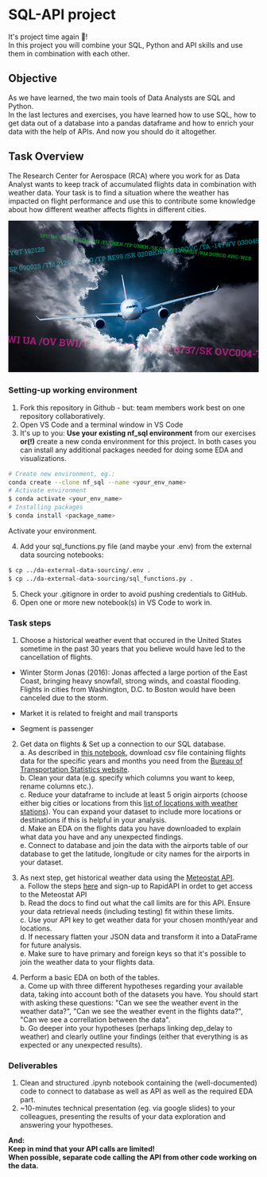 # SQL-API project

It's project time again :tada:!  
In this project you will combine your SQL, Python and API skills and use them in combination with each other.

## Objective

As we have learned, the two main tools of Data Analysts are SQL and Python.  
In the last lectures and exercises, you have learned how to use SQL, how to get data out of a database into a pandas dataframe and how to enrich your data with the help of APIs.
And now you should do it altogether.

## Task Overview

The Research Center for Aerospace (RCA) where you work for as Data Analyst wants to keep track of accumulated flights data in combination with weather data. Your task is to find a situation where the weather has impacted on flight performance and use this to contribute some knowledge about how different weather affects flights in different cities.

![](images/PIREPs-featured.jpg)

### Setting-up working environment

1. Fork this repository in Github - but: team members work best on one repository collaboratively.
2. Open VS Code and a terminal window in VS Code
3. It's up to you: **Use your existing nf_sql environment** from our exercises **or(!)** create a new conda environment for this project. In both cases you can install any additional packages needed for doing some EDA and visualizations.

```ZSH
# Create new environment, eg.:
conda create --clone nf_sql --name <your_env_name>
# Activate environment
$ conda activate <your_env_name>
# Installing packages
$ conda install <package_name>
```

Activate your environment.

4. Add your sql_functions.py file (and maybe your .env) from the external data sourcing notebooks:

```zsh
$ cp ../da-external-data-sourcing/.env .
$ cp ../da-external-data-sourcing/sql_functions.py .
```

5. Check your .gitignore in order to avoid pushing credentials to GitHub.
6. Open one or more new notebook(s) in VS Code to work in.

### Task steps

1. Choose a historical weather event that occured in the United States sometime in the past 30 years that you believe would have led to the cancellation of flights.

- Winter Storm Jonas (2016): Jonas affected a large portion of the East Coast, bringing heavy snowfall, strong winds, and coastal flooding. Flights in cities from Washington, D.C. to Boston would have been canceled due to the storm.

- Market it is related to freight and mail transports
- Segment is passenger

2. Get data on flights & Set up a connection to our SQL database.  
   a. As described in [this notebook](https://github.com/neuefische/da-sql-api-project/blob/main/get_flights_data.ipynb), download csv file containing flights data for the specific years and months you need from the [Bureau of Transportation Statistics website](https://transtats.bts.gov).  
   b. Clean your data (e.g. specify which columns you want to keep, rename columns etc.).  
   c. Reduce your dataframe to include at least 5 origin airports (choose either big cities or locations from this [list of locations with weather stations](https://bulk.meteostat.net/v2/stations/lite.json.gz)). You can expand your dataset to include more locations or destinations if this is helpful in your analysis.  
   d. Make an EDA on the flights data you have downloaded to explain what data you have and any unexpected findings.  
   e. Connect to database and join the data with the airports table of our database to get the latitude, longitude or city names for the airports in your dataset.

3. As next step, get historical weather data using the [Meteostat API](https://dev.meteostat.net/api/point/daily.html#endpoint).  
   a. Follow the steps [here](https://dev.meteostat.net/api/) and sign-up to RapidAPI in ordet to get access to the Meteostat API  
   b. Read the docs to find out what the call limits are for this API. Ensure your data retrieval needs (including testing) fit within these limits.  
   c. Use your API key to get weather data for your chosen month/year and locations.  
   d. If necessary flatten your JSON data and transform it into a DataFrame for future analysis.  
   e. Make sure to have primary and foreign keys so that it's possible to join the weather data to your flights data.

4. Perform a basic EDA on both of the tables.  
   a. Come up with three different hypotheses regarding your available data, taking into account both of the datasets you have. You should start with asking these questions: "Can we see the weather event in the weather data?", "Can we see the weather event in the flights data?", "Can we see a correllation between the data".  
   b. Go deeper into your hypotheses (perhaps linking dep_delay to weather) and clearly outline your findings (either that everything is as expected or any unexpected results).

### Deliverables

1. Clean and structured .ipynb notebook containing the (well-documented) code to connect to database as well as API as well as the required EDA part.
2. ~10-minutes technical presentation (eg. via google slides) to your colleagues, presenting the results of your data exploration and answering your hypotheses.

**And:**  
**Keep in mind that your API calls are limited!**  
**When possible, separate code calling the API from other code working on the data.**

